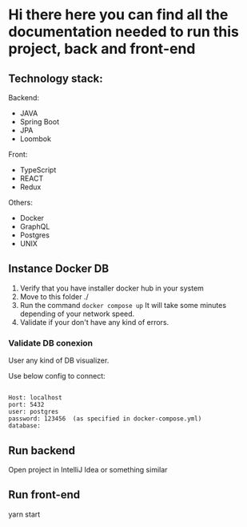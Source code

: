 # Hi there here you can find all the documentation needed to run this project, back and front-end

## Technology stack:

Backend:
* JAVA
* Spring Boot
* JPA
* Loombok

Front:
* TypeScript
* REACT
* Redux

Others:
* Docker
* GraphQL
* Postgres
* UNIX

## Instance Docker DB
1. Verify that you have installer docker hub in your system
2. Move to this folder ./
3. Run the command `docker compose up` It will take some minutes depending of your network speed.
4. Validate if your don't have any kind of errors.

### Validate DB conexion
User any kind of DB visualizer.

Use below config to connect:

```

Host: localhost
port: 5432
user: postgres
password: 123456  (as specified in docker-compose.yml)
database: 

```

## Run backend
Open project in IntelliJ Idea or something similar

## Run front-end
yarn start 